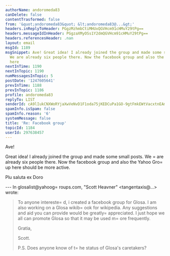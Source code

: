 ```yaml
---
authorName: andoromeda83
canDelete: false
contentTrasformed: false
from: '&quot;andoromeda83&quot; &lt;andoromeda83@...&gt;'
headers.inReplyToHeader: PGgzMzhmbCtiMHUxQGVHcm91cHMuY29tPg==
headers.messageIdInHeader: PGgzaXMyOSs1Y2dmQGVHcm91cHMuY29tPg==
headers.referencesHeader: .nan
layout: email
msgId: 1189
msgSnippet: Ave! Great idea! I already joined the group and made some small posts.
  We are already six people there. Now the facebook group and also the Yahoo Group
  here
nextInTime: 1190
nextInTopic: 1190
numMessagesInTopic: 5
postDate: '1247605641'
prevInTime: 1188
prevInTopic: 1186
profile: andoromeda83
replyTo: LIST
senderId: cA9lIukCNXWoRYjaXwVeNvD1F1oda75jKEDCuPa1GO-9gtFmkEWtVacxtnEAm7oxnQpelcmq4cKYTF6cQYhgtqAoivgQUHjHztYr3Bo
spamInfo.isSpam: false
spamInfo.reason: '6'
systemMessage: false
title: 'Re: Facebook group'
topicId: 1184
userId: 297638457
---
```


Ave!

Great idea! I already joined the group and made some small posts. We =
are already six people there. Now the facebook group and also the Yahoo Gro=
up here should be more active.

Plu saluta ex
Doro

--- In glosalist@yahoog=
roups.com, "Scott Heavner" <tangentaxis@...> wrote:
>
> To anyone intereste=
d, i created a facebook group for Glosa. I am also working on a Glosa wikib=
ook for wikipedia. Any suggestions and aid you can provide would be greatly=
 appreciated. I just hope we all can promote Glosa so that it may be used m=
ore frequently.
> 
> Gratia,
> 
> Scott.
> 
> 
> P.S. Does anyone know of t=
he status of Glosa's caretakers?
>



